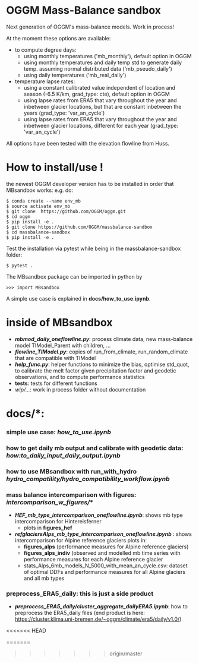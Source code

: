 # OGGM Mass-Balance sandbox

Next generation of OGGM's mass-balance models. Work in process!

At the moment these options are available:
- to compute degree days:
    - using monthly temperatures ('mb_monthly'), default option in OGGM
    - using monthly temperatures and daily temp std to generate daily temp. assuming normal distributed data ('mb_pseudo_daily')
    - using daily temperatures ('mb_real_daily')
- temperature lapse rates:
    - using a constant calibrated value independent of location and season (-6.5 K/km, grad_type: cte), default option in OGGM
    - using lapse rates from ERA5 that vary throughout the year and inbetween glacier locations, 
    but that are constant inbetween the years (grad_type: 'var_an_cycle')
    - using lapse rates from ERA5 that vary throughout the year and inbetween glacier locations, 
    different for each year (grad_type: 'var_an_cycle')

All options have been tested with the elevation flowline from Huss. 

# How to install/use !
<!-- structure as in https://github.com/fmaussion/scispack and oggm/oggm -->
the newest OGGM developer version has to be installed in order that MBsandbox works:
e.g. do:

    $ conda create --name env_mb
    $ source activate env_mb
    $ git clone  https://github.com/OGGM/oggm.git
    $ cd oggm 
    $ pip install -e .
    $ git clone https://github.com/OGGM/massbalance-sandbox
    $ cd massbalance-sandbox
    $ pip install -e .

Test the installation via pytest while being in the massbalance-sandbox folder:

    $ pytest .

The MBsandbox package can be imported in python by

    >>> import MBsandbox

A simple use case is explained in **docs/how_to_use.ipynb**. 


# inside of MBsandbox

- ***mbmod_daily_oneflowline.py***: process climate data, new mass-balance model TIModel_Parent with children, ...
- ***flowline_TIModel.py***: copies of run_from_climate, run_random_climate that are compatible with TIModel  
- ***help_func.py***: helper functions to minimize the bias, optimise std_quot, to calibrate the melt factor given
      precipitation factor and geodetic observations, and to compute performance statistics
- **tests**: tests for different functions
- *wip/...*: work in process folder without documentation

# docs/*:

### simple use case: ***how_to_use.ipynb***

### how to get daily mb output and calibrate with geodetic data: ***how:to_daily_input_daily_output.ipynb***

### how to use MBsandbox with run_with_hydro ***hydro_compatility/hydro_compatibility_workflow.ipynb***

### mass balance intercomparison with figures: ***intercomparison_w_figures/****
- ***HEF_mb_type_intercomparison_oneflowline.ipynb***: shows mb type intercomparison for Hintereisferner
    - plots in **figures_hef**
- ***refglaciersAlps_mb_type_intercomparison_oneflowline.ipynb*** : shows intercomparison for Alpine reference glaciers
  plots in:
    - **figures_alps** (performance measures for Alpine reference glaciers)
    - **figures_alps_indiv** (observed and modelled mb time series with performance measures for each Alpine reference glacier 
    - stats_Alps_6mb_models_N_5000_with_mean_an_cycle.csv: dataset of optimal DDFs and performance measures for all Alpine glaciers and all mb types
  
### preprocess_ERA5_daily: this is just a side product
- ***preprocess_ERA5_daily/cluster_aggregate_dailyERA5.ipynb***: how to preprocess the ERA5_daily files
  (end product is here: https://cluster.klima.uni-bremen.de/~oggm/climate/era5/daily/v1.0/)

  
<<<<<<< HEAD

=======
>>>>>>> origin/master
